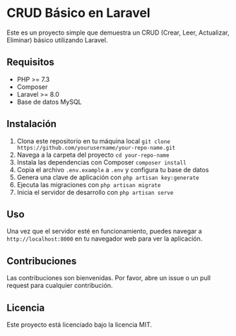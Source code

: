 # CRUD Básico en Laravel

Este es un proyecto simple que demuestra un CRUD (Crear, Leer, Actualizar, Eliminar) básico utilizando Laravel.

## Requisitos

- PHP >= 7.3
- Composer
- Laravel >= 8.0
- Base de datos MySQL

## Instalación

1. Clona este repositorio en tu máquina local `git clone https://github.com/yourusername/your-repo-name.git`
2. Navega a la carpeta del proyecto `cd your-repo-name`
3. Instala las dependencias con Composer `composer install`
4. Copia el archivo `.env.example` a `.env` y configura tu base de datos
5. Genera una clave de aplicación con `php artisan key:generate`
6. Ejecuta las migraciones con `php artisan migrate`
7. Inicia el servidor de desarrollo con `php artisan serve`

## Uso

Una vez que el servidor esté en funcionamiento, puedes navegar a `http://localhost:8000` en tu navegador web para ver la aplicación.

## Contribuciones

Las contribuciones son bienvenidas. Por favor, abre un issue o un pull request para cualquier contribución.

## Licencia

Este proyecto está licenciado bajo la licencia MIT.